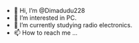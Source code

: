 - 👋 Hi, I’m @Dimadudu228
- 👀 I’m interested in PC.
- 🌱 I’m currently studying radio electronics.
- 📫 How to reach me ...

<!---
Dimadudu228/Dimadudu228 is a ✨ special ✨ repository because its `README.md` (this file) appears on your GitHub profile.
You can click the Preview link to take a look at your changes.
--->
